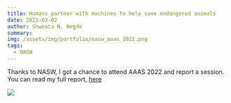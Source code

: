 ```yaml
---
title: Humans partner with machines to help save endangered animals
date: 2022-03-02
author: Shweata N. Hegde
summary: 
img: /assets/img/portfolio/nasw_aaas_2022.png
tags:
  - NASW
---
```

Thanks to NASW, I got a chance to attend AAAS 2022 and report a session. You can read my full report, [here](https://www.nasw.org/article/humans-partner-machines-help-save-endangered-animals)

<a href = "https://www.nasw.org/article/humans-partner-machines-help-save-endangered-animals"><img src = "/static/img/portfolio/nasw_aaas_2022.png"></a>